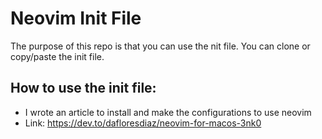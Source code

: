# Neovim Init File

The purpose of this repo is that you can use the nit file. You can clone or 
copy/paste the init file.

## How to use the init file:
- I wrote an article to install and make the configurations to use neovim
 - Link: https://dev.to/dafloresdiaz/neovim-for-macos-3nk0

